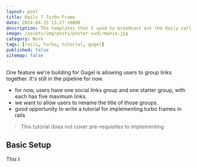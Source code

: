 ```yaml
---
layout: post
title: Rails 7 Turbo Frame
date: 2024-04-25 13:27 +0800
description: The templates that I used to broadcast out the daily call times to the rest of the production team.
image: /assets/img/posts/poster-sudirmania.jpg
category: Work
tags: [rails, turbo, tutorial, gugel]
published: false
sitemap: false
---
```


One feature we're building for Gugel is allowing users to group links together. It's still in the pipeline for now.

- for now, users have one social links group and one starter group, with each has five maximum links.
- we want to allow users to rename the title of those groups.
- good opportunity to write a tutorial for implementing turbo frames in rails

>
> This tutorial does not cover pre-requisites to implementing 

## Basic Setup

This t